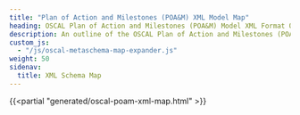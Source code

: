 ```yaml
---
title: "Plan of Action and Milestones (POA&M) XML Model Map"
heading: OSCAL Plan of Action and Milestones (POA&M) Model XML Format Outline
description: An outline of the OSCAL Plan of Action and Milestones (POA&M) model JSON format.
custom_js:
  - "/js/oscal-metaschema-map-expander.js"
weight: 50
sidenav:
  title: XML Schema Map
---
```


{{<partial "generated/oscal-poam-xml-map.html" >}}
